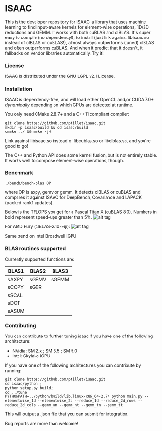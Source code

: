 # ISAAC

This is the developer repository for ISAAC, a library that uses machine learning to find input-aware kernels for element-wise operations, 1D/2D reductions and GEMM. It works with both cuBLAS and clBLAS. It's super easy to compile (no dependency!), to install (just link against libisaac.so instead of clBLAS or cuBLAS!), almost always outperforms (tuned) clBLAS and often outperforms cuBLAS. And when it predict that it doesn't, it fallbacks on vendor libraries automatically. Try it!

### License

ISAAC is distributed under the GNU LGPL v2.1 License.

### Installation

ISAAC is dependency-free, and will load either OpenCL and/or CUDA 7.0+ _dynamically_ depending on which GPUs are detected at runtime.

You only need CMake 2.8.7+ and a C++11 compliant compiler:  
 

```
git clone https://github.com/ptillet/isaac.git
mkdir -p isaac/build && cd isaac/build
cmake ../ && make -j4
```

Link against libisaac.so instead of libcublas.so or libclblas.so, and you're good to go! 

The C++ and Python API does some kernel fusion, but is not entirely stable. It works well to compose element-wise operations, though.


### Benchmark

```
./bench/bench-blas OP
```
where OP is axpy, gemv or gemm. It detects clBLAS or cuBLAS and compares it against ISAAC for DeepBench, Covariance and LAPACK (packed rank1 updates).

Below is the TFLOPS you get for a Pascal Titan X (cuBLAS 8.0). Numbers in bold represent speed-ups greater than 5%.
![alt tag](https://github.com/ptillet/isaac/raw/master/documentation/bench/bench-cuBLAS.png)

For AMD Fury (clBLAS-2.10-Fiji):
![alt tag](https://github.com/ptillet/isaac/raw/master/documentation/bench/bench-clBLAS.png)

Same trend on Intel Broadwell iGPU

### BLAS routines supported

Currently supported functions are:

| BLAS1         | BLAS2         | BLAS3         |
| --------------| --------------| --------------|
| sAXPY         | sGEMV         | sGEMM         |
| sCOPY         | sGER          |               |
| sSCAL         |               |               |
| sDOT          |               |               |
| sASUM         |               |               |

### Contributing

You can contribute to further tuning isaac if you have one of the following architecture:
- NVidia: SM 2.x ; SM 3.5 ; SM 5.0
- Intel: Skylake iGPU

If you have one of the following architectures you can contribute by running:

```
git clone https://github.com/ptillet/isaac.git
cd isaac/python ;
python setup.py build;
cd ../tune
PYTHONPATH=../python/build/lib.linux-x86_64-2.7/ python main.py --elementwise_1d --elementwise_2d --reduce_1d --reduce_2d_rows --reduce_2d_cols --gemm_nn --gemm_nt --gemm_tn --gemm_tt
```

This will output a .json file that you can submit for integration.

Bug reports are more than welcome!
